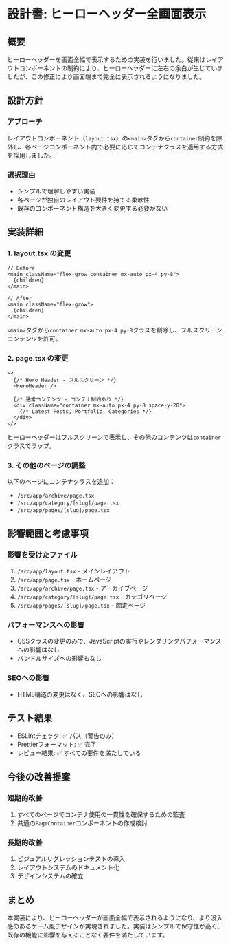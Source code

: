 # 設計書: ヒーローヘッダー全画面表示

## 概要

ヒーローヘッダーを画面全幅で表示するための実装を行いました。従来はレイアウトコンポーネントの制約により、ヒーローヘッダーに左右の余白が生じていましたが、この修正により画面端まで完全に表示されるようになりました。

## 設計方針

### アプローチ

レイアウトコンポーネント（`layout.tsx`）の`<main>`タグから`container`制約を除外し、各ページコンポーネント内で必要に応じてコンテナクラスを適用する方式を採用しました。

### 選択理由

- シンプルで理解しやすい実装
- 各ページが独自のレイアウト要件を持てる柔軟性
- 既存のコンポーネント構造を大きく変更する必要がない

## 実装詳細

### 1. layout.tsx の変更

```tsx
// Before
<main className="flex-grow container mx-auto px-4 py-8">
  {children}
</main>

// After
<main className="flex-grow">
  {children}
</main>
```

`<main>`タグから`container mx-auto px-4 py-8`クラスを削除し、フルスクリーンコンテンツを許可。

### 2. page.tsx の変更

```tsx
<>
  {/* Hero Header - フルスクリーン */}
  <HeroHeader />

  {/* 通常コンテンツ - コンテナ制約あり */}
  <div className="container mx-auto px-4 py-8 space-y-20">
    {/* Latest Posts, Portfolio, Categories */}
  </div>
</>
```

ヒーローヘッダーはフルスクリーンで表示し、その他のコンテンツは`container`クラスでラップ。

### 3. その他のページの調整

以下のページにコンテナクラスを追加：

- `/src/app/archive/page.tsx`
- `/src/app/category/[slug]/page.tsx`
- `/src/app/pages/[slug]/page.tsx`

## 影響範囲と考慮事項

### 影響を受けたファイル

1. `/src/app/layout.tsx` - メインレイアウト
2. `/src/app/page.tsx` - ホームページ
3. `/src/app/archive/page.tsx` - アーカイブページ
4. `/src/app/category/[slug]/page.tsx` - カテゴリページ
5. `/src/app/pages/[slug]/page.tsx` - 固定ページ

### パフォーマンスへの影響

- CSSクラスの変更のみで、JavaScriptの実行やレンダリングパフォーマンスへの影響はなし
- バンドルサイズへの影響もなし

### SEOへの影響

- HTML構造の変更はなく、SEOへの影響はなし

## テスト結果

- ESLintチェック: ✅ パス（警告のみ）
- Prettierフォーマット: ✅ 完了
- レビュー結果: ✅ すべての要件を満たしている

## 今後の改善提案

### 短期的改善

1. すべてのページでコンテナ使用の一貫性を確保するための監査
2. 共通の`PageContainer`コンポーネントの作成検討

### 長期的改善

1. ビジュアルリグレッションテストの導入
2. レイアウトシステムのドキュメント化
3. デザインシステムの確立

## まとめ

本実装により、ヒーローヘッダーが画面全幅で表示されるようになり、より没入感のあるゲーム風デザインが実現されました。実装はシンプルで保守性が高く、既存の機能に影響を与えることなく要件を満たしています。
